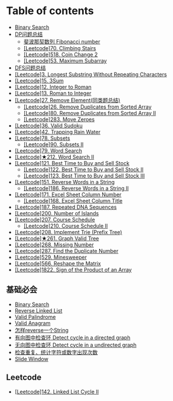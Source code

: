 # Table of contents

* [Binary Search](README.md)
* [DP问题总结](dynamic-programming/README.md)
  * [斐波那契数列 Fibonacci number](dynamic-programming/fei-bo-na-qi-shu-lie-fibonacci-number.md)
  * [\[Leetcode\]70. Climbing Stairs](dynamic-programming/leetcode-70.-climbing-stairs.md)
  * [\[Leetcode\]518. Coin Change 2](dynamic-programming/leetcode-518.-coin-change-2.md)
  * [\[Leetcode\]53. Maximum Subarray](dynamic-programming/leetcode-53.-maximum-subarray.md)
* [DFS问题总结](dfs-wen-ti-zong-jie.md)
* [\[Leetcode\]3. Longest Substring Without Repeating Characters](leetcode-3.-longest-substring-without-repeating-characters.md)
* [\[Leetcode\]15. 3Sum](leetcode-15.-3sum.md)
* [\[Leetcode\]12. Integer to Roman](leetcode-12.-integer-to-roman.md)
* [\[Leetcode\]13. Roman to Integer](leetcode-13.-roman-to-integer.md)
* [\[Leetcode\]27. Remove Element\(同类题总结\)](leetcode27.-remove-element-tong-lei-ti-zong-jie/README.md)
  * [\[Leetcode\]26. Remove Duplicates from Sorted Array](leetcode27.-remove-element-tong-lei-ti-zong-jie/leetcode-26.-remove-duplicates-from-sorted-array.md)
  * [\[Leetcode\]80. Remove Duplicates from Sorted Array II](leetcode27.-remove-element-tong-lei-ti-zong-jie/leetcode-80.-remove-duplicates-from-sorted-array-ii.md)
  * [\[Leetcode\]283. Move Zeroes](leetcode27.-remove-element-tong-lei-ti-zong-jie/leetcode-283.-move-zeroes.md)
* [\[Leetcode\]36. Valid Sudoku](leetcode-36.-valid-sudoku.md)
* [\[Leetcode\]42. Trapping Rain Water](leetcode-42.-trapping-rain-water.md)
* [\[Leetcode\]78. Subsets](leetcode-78.-subsets/README.md)
  * [\[Leetcode\]90. Subsets II](leetcode-78.-subsets/leetcode-90.-subsets-ii.md)
* [\[Leetcode\]79. Word Search](leetcode-79.-word-search.md)
* [\[Leetcode\]★212. Word Search II](leetcode-212.-word-search-ii.md)
* [\[Leetcode\]121. Best Time to Buy and Sell Stock](leetcode-121.-best-time-to-buy-and-sell-stock/README.md)
  * [\[Leetcode\]122. Best Time to Buy and Sell Stock II](leetcode-121.-best-time-to-buy-and-sell-stock/leetcode-122.-best-time-to-buy-and-sell-stock-ii.md)
  * [\[Leetcode\]123. Best Time to Buy and Sell Stock III](leetcode-121.-best-time-to-buy-and-sell-stock/leetcode-123.-best-time-to-buy-and-sell-stock-iii.md)
* [\[Leetcode\]151. Reverse Words in a String](leetcode-151.-reverse-words-in-a-string/README.md)
  * [\[Leetcode\]186. Reverse Words in a String II](leetcode-151.-reverse-words-in-a-string/leetcode-186.-reverse-words-in-a-string-ii.md)
* [\[Leetcode\]171. Excel Sheet Column Number](leetcode-171.-excel-sheet-column-number/README.md)
  * [\[Leetcode\]168. Excel Sheet Column Title](leetcode-171.-excel-sheet-column-number/leetcode-168.-excel-sheet-column-title.md)
* [\[Leetcode\]187. Repeated DNA Sequences](leetcode-187.-repeated-dna-sequences.md)
* [\[Leetcode\]200. Number of Islands](leetcode-200.-number-of-islands.md)
* [\[Leetcode\]207. Course Schedule](leetcode-207.-course-schedule/README.md)
  * [\[Leetcode\]210. Course Schedule II](leetcode-207.-course-schedule/leetcode-210.-course-schedule-ii.md)
* [\[Leetcode\]208. Implement Trie \(Prefix Tree\)](leetcode-208.-implement-trie-prefix-tree.md)
* [\[Leetcode\]★261. Graph Valid Tree](leetcode-261.-graph-valid-tree.md)
* [\[Leetcode\]268. Missing Number](leetcode-268.-missing-number.md)
* [\[Leetcode\]287. Find the Duplicate Number](leetcode-287.-find-the-duplicate-number.md)
* [\[Leetcode\]529. Minesweeper](leetcode-529.-minesweeper.md)
* [\[Leetcode\]566. Reshape the Matrix](leetcode-566.-reshape-the-matrix.md)
* [\[Leetcode\]1822. Sign of the Product of an Array](leetcode-1822.-sign-of-the-product-of-an-array.md)

## 基础必会

* [Binary Search](ji-chu-bi-hui/leetcode-704.-binary-search.md)
* [Reverse Linked List](ji-chu-bi-hui/leetcode-206.-reverse-linked-list.md)
* [Valid Palindrome](ji-chu-bi-hui/valid-palindrome.md)
* [Valid Anagram](ji-chu-bi-hui/valid-anagram.md)
* [怎样reverse一个String](ji-chu-bi-hui/zen-yang-reverse-yi-ge-string.md)
* [有向图中检查环 Detect cycle in a directed graph](ji-chu-bi-hui/detect-cycle-in-a-directed-graph.md)
* [无向图中检查环 Detect cycle in a undirected graph](ji-chu-bi-hui/wu-xiang-tu-zhong-jian-cha-huan-detect-cycle-inaundirected-graph.md)
* [检查重复、统计字符或数字出现次数](ji-chu-bi-hui/ji-lu-zi-fu-shu-zi-chu-xian-ci-shu.md)
* [Slide Window](ji-chu-bi-hui/slide-window.md)

## Leetcode

* [\[Leetcode\]142. Linked List Cycle II](leetcode/leetcode-142.-linked-list-cycle-ii.md)

